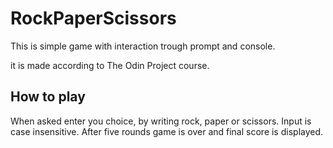 # RockPaperScissors
This is simple game with interaction trough prompt and console.

it is made according to The Odin Project course.

## How to play
When asked enter you choice, by writing rock, paper or scissors. Input is case insensitive.
After five rounds game is over and final score is displayed.
